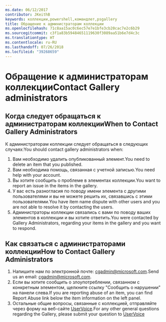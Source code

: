 ```yaml
---
ms.date: 06/12/2017
contributor: JKeithB
keywords: коллекции,powershell,командлет,psgallery
title: Обращение к администраторам коллекции
ms.openlocfilehash: 71c8aa15ac0c6ec57e7e1bfe3cb20cac7e2c6b29
ms.sourcegitcommit: c3f1a83b59484651119630f3089aa51b6e7d4c3c
ms.translationtype: HT
ms.contentlocale: ru-RU
ms.lasthandoff: 07/26/2018
ms.locfileid: "39268659"
---
```

# <a name="contact-gallery-administrators"></a><span data-ttu-id="e2d8e-103">Обращение к администраторам коллекции</span><span class="sxs-lookup"><span data-stu-id="e2d8e-103">Contact Gallery administrators</span></span>

## <a name="when-to-contact-gallery-administrators"></a><span data-ttu-id="e2d8e-104">Когда следует обращаться к администраторам коллекции</span><span class="sxs-lookup"><span data-stu-id="e2d8e-104">When to Contact Gallery Administrators</span></span>

<span data-ttu-id="e2d8e-105">К администраторам коллекции следует обращаться в следующих случаях:</span><span class="sxs-lookup"><span data-stu-id="e2d8e-105">You should contact gallery administrators when:</span></span>

1. <span data-ttu-id="e2d8e-106">Вам необходимо удалить опубликованный элемент.</span><span class="sxs-lookup"><span data-stu-id="e2d8e-106">You need to delete an item that you published.</span></span>
2. <span data-ttu-id="e2d8e-107">Вам необходима помощь, связанная с учетной записью.</span><span class="sxs-lookup"><span data-stu-id="e2d8e-107">You need help with your account.</span></span>
3. <span data-ttu-id="e2d8e-108">Вы хотите сообщить о проблеме в элементах коллекции.</span><span class="sxs-lookup"><span data-stu-id="e2d8e-108">You want to report an issue in the items in the gallery.</span></span>
4. <span data-ttu-id="e2d8e-109">У вас есть разногласия по поводу имени элемента с другими пользователями и вы не можете решить их, связавшись с этими пользователями.</span><span class="sxs-lookup"><span data-stu-id="e2d8e-109">You have item name dispute with other users and you are not able to resolve it by contacting the users.</span></span>
5. <span data-ttu-id="e2d8e-110">Администраторы коллекции связались с вами по поводу ваших элементов в коллекции и вы хотите ответить.</span><span class="sxs-lookup"><span data-stu-id="e2d8e-110">You were contacted by Gallery Administrators, regarding your items in the gallery and you want to respond.</span></span>

## <a name="how-to-contact-gallery-administrators"></a><span data-ttu-id="e2d8e-111">Как связаться с администраторами коллекции</span><span class="sxs-lookup"><span data-stu-id="e2d8e-111">How to Contact Gallery Administrators</span></span>

1. <span data-ttu-id="e2d8e-112">Напишите нам по электронной почте: cgadmin@microsoft.com.</span><span class="sxs-lookup"><span data-stu-id="e2d8e-112">Send us an email: cgadmin@microsoft.com.</span></span>
2. <span data-ttu-id="e2d8e-113">Если вы хотите сообщить о злоупотреблении, связанном с конкретным элементом, щелкните ссылку "Сообщить о нарушении" на панели слева.</span><span class="sxs-lookup"><span data-stu-id="e2d8e-113">If you are reporting abuse of an item, you can find Report Abuse link below the item information on the left panel.</span></span>
3. <span data-ttu-id="e2d8e-114">Остальные общие вопросы, связанные с коллекцией, отправляйте через форму на веб-сайте [UserVoice](http://windowsserver.uservoice.com/forums/301869-powershell).</span><span class="sxs-lookup"><span data-stu-id="e2d8e-114">For any other general questions regarding the Gallery, please submit your question to [UserVoice](http://windowsserver.uservoice.com/forums/301869-powershell)</span></span>